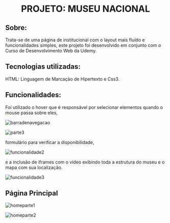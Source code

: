 <h1 align="center">PROJETO: MUSEU NACIONAL</h1>
<h2>Sobre:</h2>
 <p>Trata-se de uma página de institucional com o layout mais fluído e funcionalidades simples, este projeto foi desenvolvido em conjunto com o Curso de Desenvolvimento Web da Udemy.</p>
<h2>Tecnologias utilizadas:</h2>
<p>HTML: Linguagem de Marcação de Hipertexto e Css3.</p>
<h2>Funcionalidades:</h2>
<p>Foi utilizado o hover que é responsável por selecionar elementos quando o mouse passa sobre eles,</br>


![barradenavegacao](https://user-images.githubusercontent.com/85702552/192757001-6c597474-bf5a-4cdb-9b17-c7775e26d445.png)

![parte3](https://user-images.githubusercontent.com/85702552/192757143-c516415e-d909-4085-aee6-f33647568920.png)

formulário para verificar a disponibilidade,</br>

![funcionalidade2](https://user-images.githubusercontent.com/85702552/192757378-93f1eaa0-98be-4e61-85af-89d1e38544bd.png)

e a inclusão de iframes com o vídeo exibindo toda a estrutura do museu e o mapa com sua localização.

![funcionalidade3](https://user-images.githubusercontent.com/85702552/192758204-99a0a825-1fde-43a1-9359-ee51f1611a15.png)


<h2>Página Principal</h2>

![homeparte1](https://user-images.githubusercontent.com/85702552/192758385-67e42299-5f26-4b33-ab6c-a4240e1be021.png)


![homeparte2](https://user-images.githubusercontent.com/85702552/192758461-540912b4-89dc-4e08-b36e-701a28d985c6.png)



